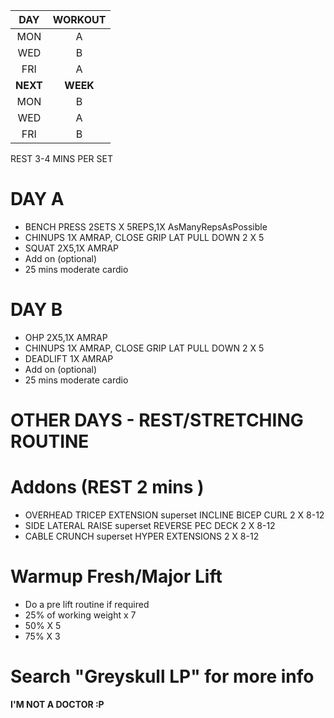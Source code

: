 
| DAY |  WORKOUT  |
|:---:|:---:|
| MON   |   A     | 
| WED   |   B     |  
| FRI   |   A     | 
| **NEXT**  |   **WEEK**  |
| MON   |   B     | 
| WED   |   A     |  
| FRI   |   B     | 

REST 3-4 MINS PER SET

# DAY A 

- BENCH PRESS 2SETS X 5REPS,1X AsManyRepsAsPossible 
- CHINUPS 1X AMRAP, CLOSE GRIP LAT PULL DOWN  2 X 5
- SQUAT 2X5,1X AMRAP 
- Add on (optional)
- 25 mins moderate cardio

# DAY B 

- OHP 2X5,1X AMRAP
- CHINUPS 1X AMRAP, CLOSE GRIP LAT PULL DOWN  2 X 5
- DEADLIFT 1X AMRAP
- Add on (optional)
- 25 mins moderate cardio

# OTHER DAYS -  REST/STRETCHING ROUTINE

# Addons (REST 2 mins )
- OVERHEAD TRICEP EXTENSION superset INCLINE BICEP CURL  2 X 8-12
- SIDE LATERAL RAISE superset REVERSE PEC DECK 2 X 8-12
- CABLE CRUNCH superset HYPER EXTENSIONS 2 X 8-12

# Warmup Fresh/Major Lift 
  - Do a pre lift routine if required 
  - 25% of working weight x 7
  - 50% X 5
  - 75% X 3

# Search "Greyskull LP" for more info

**I'M NOT A DOCTOR :P**
